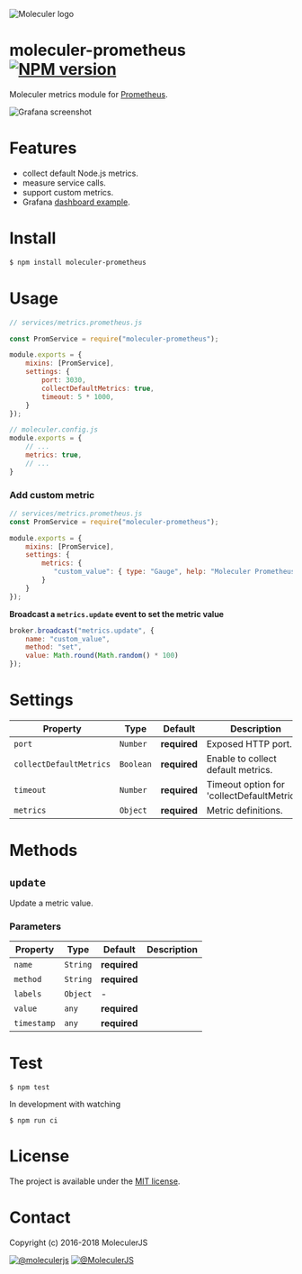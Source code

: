 ![Moleculer logo](http://moleculer.services/images/banner.png)

# moleculer-prometheus [![NPM version](https://img.shields.io/npm/v/moleculer-prometheus.svg)](https://www.npmjs.com/package/moleculer-prometheus)

Moleculer metrics module for [Prometheus](https://prometheus.io/).

![Grafana screenshot](https://user-images.githubusercontent.com/306521/37919389-ff994100-3123-11e8-9da9-b771978e635f.png)

# Features
- collect default Node.js metrics.
- measure service calls.
- support custom metrics.
- Grafana [dashboard example](grafana-dashboards/).

# Install

```bash
$ npm install moleculer-prometheus
```

# Usage

```js
// services/metrics.prometheus.js

const PromService = require("moleculer-prometheus");

module.exports = {
    mixins: [PromService],
    settings: {
        port: 3030,
        collectDefaultMetrics: true,
        timeout: 5 * 1000, 
    }
});

// moleculer.config.js
module.exports = {
    // ...
    metrics: true,
    // ...
}
```

### Add custom metric

```js
// services/metrics.prometheus.js
const PromService = require("moleculer-prometheus");

module.exports = {
    mixins: [PromService],
    settings: {
        metrics: {
           "custom_value": { type: "Gauge", help: "Moleculer Prometheus custom metric" } 
        } 
    }
});
```

**Broadcast a `metrics.update` event to set the metric value**
```js
broker.broadcast("metrics.update", {
    name: "custom_value",
    method: "set",
    value: Math.round(Math.random() * 100)
});
```



<!-- AUTO-CONTENT-START:USAGE -->
<!-- AUTO-CONTENT-END:USAGE -->

<!-- AUTO-CONTENT-TEMPLATE:USAGE
{{#hasExamples}}
{{#each examples}}
{{{this}}}
{{/each}}
{{/hasExamples}}
-->



# Settings

| Property | Type | Default | Description |
| -------- | ---- | ------- | ----------- |
| `port` | `Number` | **required** | Exposed HTTP port. |
| `collectDefaultMetrics` | `Boolean` | **required** | Enable to collect default metrics. |
| `timeout` | `Number` | **required** | Timeout option for 'collectDefaultMetrics'. |
| `metrics` | `Object` | **required** | Metric definitions. |

# Methods

<!-- AUTO-CONTENT-START:METHODS -->
## `update` 

Update a metric value.

### Parameters
| Property | Type | Default | Description |
| -------- | ---- | ------- | ----------- |
| `name` | `String` | **required** |  |
| `method` | `String` | **required** |  |
| `labels` | `Object` | - |  |
| `value` | `any` | **required** |  |
| `timestamp` | `any` | **required** |  |



<!-- AUTO-CONTENT-END:METHODS -->

<!-- AUTO-CONTENT-TEMPLATE:METHODS
{{#each this}}
## `{{name}}` {{#each badges}}{{this}} {{/each}}
{{#since}}
_<sup>Since: {{this}}</sup>_
{{/since}}

{{description}}

### Parameters
| Property | Type | Default | Description |
| -------- | ---- | ------- | ----------- |
{{#each params}}
| `{{name}}` | {{type}} | {{defaultValue}} | {{description}} |
{{/each}}
{{^params}}
*No input parameters.*
{{/params}}

{{#returns}}
### Results
**Type:** {{type}}

{{description}}
{{/returns}}

{{#hasExamples}}
### Examples
{{#each examples}}
{{this}}
{{/each}}
{{/hasExamples}}

{{/each}}
-->

# Test
```
$ npm test
```

In development with watching

```
$ npm run ci
```

# License
The project is available under the [MIT license](https://tldrlegal.com/license/mit-license).

# Contact
Copyright (c) 2016-2018 MoleculerJS

[![@moleculerjs](https://img.shields.io/badge/github-moleculerjs-green.svg)](https://github.com/moleculerjs) [![@MoleculerJS](https://img.shields.io/badge/twitter-MoleculerJS-blue.svg)](https://twitter.com/MoleculerJS)
